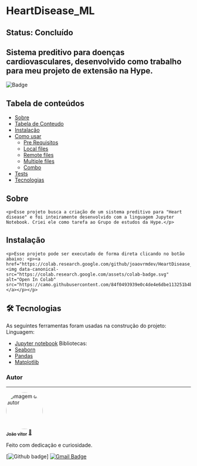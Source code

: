 # HeartDisease_ML
## Status: Concluído  
## Sistema preditivo para doenças cardiovasculares, desenvolvido como trabalho para meu projeto de extensão na Hype.  
![Badge](https://img.shields.io/github/license/joaovrmdev/HeartDisease_ML?style=flat-square)  
## Tabela de conteúdos
<!--ts-->
   * [Sobre](#Sobre)
   * [Tabela de Conteudo](#tabela-de-conteudo)
   * [Instalação](#instalacao)
   * [Como usar](#como-usar)
      * [Pre Requisitos](#pre-requisitos)
      * [Local files](#local-files)
      * [Remote files](#remote-files)
      * [Multiple files](#multiple-files)
      * [Combo](#combo)
   * [Tests](#testes)
   * [Tecnologias](#tecnologias)
<!--te-->
<a id="Sobre"></a>
## Sobre 
    <p>Esse projeto busca a criação de um sistema preditivo para "Heart disease" e foi inteiramente desenvolvido com a linguagem Jupyter Notebook. Criei ele como tarefa ao Grupo de estudos da Hype.</p>

<a id="Instalacao"></a>
## Instalação
    <p>Esse projeto pode ser executado de forma direta clicando no botão abaixo: <p><a href="https://colab.research.google.com/github/joaovrmdev/HeartDisease_ML/blob/main/Heart.ipynb"><img data-canonical-src="https://colab.research.google.com/assets/colab-badge.svg" alt="Open In Colab" src="https://camo.githubusercontent.com/84f0493939e0c4de4e6dbe113251b4bfb5353e57134ffd9fcab6b8714514d4d1/68747470733a2f2f636f6c61622e72657365617263682e676f6f676c652e636f6d2f6173736574732f636f6c61622d62616467652e737667"></a></p></p>

## 🛠 Tecnologias

As seguintes ferramentas foram usadas na construção do projeto:
Linguagem:
- [Jupyter notebook](https://jupyter.org/)
Bibliotecas:
- [Seaborn](https://seaborn.pydata.org/)
- [Pandas](https://pandas.pydata.org/)
- [Matplotlib](https://matplotlib.org/)

### Autor
---

<a>
 <img style="border-radius: 50%;" src="https://avatars.githubusercontent.com/u/83680277?v=4" width="100px;" alt="Imagem do autor"/>
 <br/>
 <sub><b>João vitor</b></sub></a> <a href="https://www.linkedin.com/in/joaovrm/" title="LinkedIn">🚀</a>


Feito com dedicação e curiosidade.

[![Github badge](https://img.shields.io/github/followers/joaovrmdev?style=social)]
[![Gmail Badge](https://img.shields.io/badge/-joao.mata1111@gmail.com-c14438?style=flat-square&logo=Gmail&logoColor=white&link=mailto:joao.mata1111@gmail.com)](mailto:joao.mata1111@gmail.com)